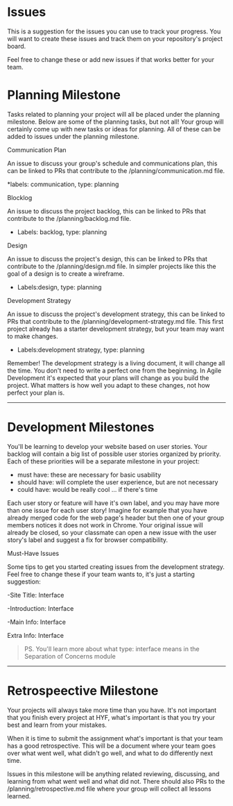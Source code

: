 # Issues
This is a suggestion for the issues you can use to track your progress. You will want to create these issues and track them on your repository's project board.

Feel free to change these or add new issues if that works better for your team.

# Planning Milestone
Tasks related to planning your project will all be placed under the planning milestone. Below are some of the planning tasks, but not all! Your group will certainly come up with new tasks or ideas for planning. All of these can be added to issues under the planning milestone.
 
Communication Plan

An issue to discuss your group's schedule and communications plan, this can be linked to PRs that contribute to the /planning/communication.md file.

*labels: communication, type: planning

Blocklog

An issue to discuss the project backlog, this can be linked to PRs that contribute to the /planning/backlog.md file.

* Labels: backlog, type: planning

Design

An issue to discuss the project's design, this can be linked to PRs that contribute to the /planning/design.md file. In simpler projects like this the goal of a design is to create a wireframe.

* Labels:design, type: planning

Development Strategy

An issue to discuss the project's development strategy, this can be linked to PRs that contribute to the /planning/development-strategy.md file. This first project already has a starter development strategy, but your team may want to make changes.

* Labels:development strategy, type: planning

Remember! The development strategy is a living document, it will change all the time. You don't need to write a perfect one from the beginning. In Agile Development it's expected that your plans will change as you build the project. What matters is how well you adapt to these changes, not how perfect your plan is.

-------

# Development Milestones

You'll be learning to develop your website based on user stories. Your backlog will contain a big list of possible user stories organized by priority. Each of these priorities will be a separate milestone in your project:

* must have: these are necessary for basic usability
* should have: will complete the user experience, but are not necessary
* could have: would be really cool ... if there's time
  
Each user story or feature will have it's own label, and you may have more than one issue for each user story! Imagine for example that you have already merged code for the web page's header but then one of your group members notices it does not work in Chrome. Your original issue will already be closed, so your classmate can open a new issue with the user story's label and suggest a fix for browser compatibility.  

Must-Have Issues

Some tips to get you started creating issues from the development strategy. Feel free to change these if your team wants to, it's just a starting suggestion:

-Site Title: Interface

-Introduction: Interface

-Main Info: Interface

Extra Info: Interface


>PS. You'll learn more about what type: interface means in the Separation of Concerns module

----------

# Retrospeective Milestone

Your projects will always take more time than you have. It's not important that you finish every project at HYF, what's important is that you try your best and learn from your mistakes.

When it is time to submit the assignment what's important is that your team has a good retrospective. This will be a document where your team goes over what went well, what didn't go well, and what to do differently next time.

Issues in this milestone will be anything related reviewing, discussing, and learning from what went well and what did not. There should also PRs to the /planning/retrospective.md file where your group will collect all lessons learned.
